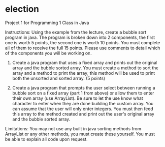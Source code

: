 # election
Project 1 for Programming 1 Class in Java

Instructions:
Using the example from the lecture, create a bubble sort program in java. The program is broken down into 2 components, the first one is worth 5 points, the second one is worth 10 points. You must complete all of them to receive the full 15 points. Please use comments to detail which of the components you will be working on.

 

1) Create a java program that uses a fixed array and prints out the original array and the bubble sorted array. You must create a method to sort the array and a method to print the array; this method will be used to print both the unsorted and sorted array. (5 points)

2) Create a java program that prompts the user select between running a bubble sort on a fixed array (part 1 from above) or allow them to enter their own array (use ArrayList). Be sure to let the use know what character to enter when they are done building the custom array. You can assume that the user will only enter integers. You must then feed this array to the method created and print out the user's original array and the bubble sorted array.

 

Limitations: You may not use any built in java sorting methods from ArrayList or any other methods, you must create these yourself. You must be able to explain all code upon request.
